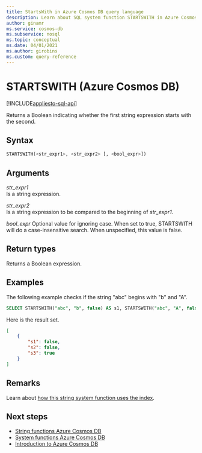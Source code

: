 ```yaml
---
title: StartsWith in Azure Cosmos DB query language
description: Learn about SQL system function STARTSWITH in Azure Cosmos DB.
author: ginamr
ms.service: cosmos-db
ms.subservice: nosql
ms.topic: conceptual
ms.date: 04/01/2021
ms.author: girobins
ms.custom: query-reference
---
```

# STARTSWITH (Azure Cosmos DB)
[!INCLUDE[appliesto-sql-api](../includes/appliesto-sql-api.md)]

 Returns a Boolean indicating whether the first string expression starts with the second.  
  
## Syntax
  
```sql
STARTSWITH(<str_expr1>, <str_expr2> [, <bool_expr>])  
```  
  
## Arguments
  
*str_expr1*  
   Is a string expression.
  
*str_expr2*  
   Is a string expression to be compared to the beginning of *str_expr1*.

*bool_expr*
    Optional value for ignoring case. When set to true, STARTSWITH will do a case-insensitive search. When unspecified, this value is false.

## Return types
  
  Returns a Boolean expression.  
  
## Examples
  
The following example checks if the string "abc" begins with "b" and "A".  
  
```sql
SELECT STARTSWITH("abc", "b", false) AS s1, STARTSWITH("abc", "A", false) AS s2, STARTSWITH("abc", "A", true) AS s3
```  
  
 Here is the result set.  
  
```json
[
    {
        "s1": false,
        "s2": false,
        "s3": true
    }
]
```  

## Remarks

Learn about [how this string system function uses the index](sql-query-string-functions.md).

## Next steps

- [String functions Azure Cosmos DB](sql-query-string-functions.md)
- [System functions Azure Cosmos DB](sql-query-system-functions.md)
- [Introduction to Azure Cosmos DB](../introduction.md)
